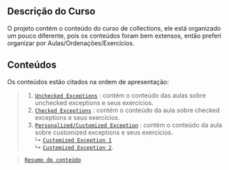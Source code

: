 ## Descrição do Curso

O projeto contém o conteúdo do curso de collections, ele está organizado um pouco diferente, pois os  conteúdos foram bem extensos, então preferi organizar por Aulas/Ordenações/Exercícios.

## Conteúdos
Os conteúdos estão citados na ordem de apresentação:

>1. [`Unchecked Exceptions`](https://github.com/jsrbrt/Dio-java-basico/blob/main/5-exceptions/src/UncheckedException.java) : contém o conteúdo das aulas sobre unchecked exceptions e seus exercícios.<br>
>2. [`Checked Exceptions`](https://github.com/jsrbrt/Dio-java-basico/blob/main/5-exceptions/src/CheckedException.java) : contém o conteúdo da aula sobre checked exceptions e seus exercícios.<br>
>3. [`Personalized/Customized Exception`](https://github.com/jsrbrt/Dio-java-basico/tree/main/5-exceptions/src) : contém o conteúdo da aula sobre customized exceptions e seus exercícios. <br>
>    ↳ [`Customized Exception 1`](https://github.com/jsrbrt/Dio-java-basico/blob/main/5-exceptions/src/CustomizedException.java) <br>
>    ↳ [`Customized Exception 2`](https://github.com/jsrbrt/Dio-java-basico/blob/main/4-collections/src/Aulas/CustomizedException2.java).<br>

>[`Resumo do conteúdo`](https://github.com/jsrbrt/Dio-java-basico/blob/main/5-exceptions/src/README.md)


